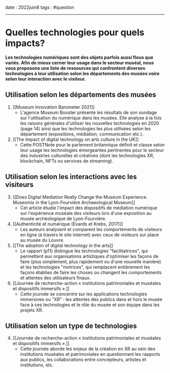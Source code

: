 date : 2022juin8
tags : #question

---------
# Quelles technologies pour quels impacts?
**Les technologies numériques sont des objets parfois aussi flous que variés. Afin de mieux cerner leur usage dans le secteur muséal, nous vous proposons une liste de ressources qui confrontent diverses technologies à leur utilisation selon les départements des musées voire selon leur interaction avec le visiteur.**   

## Utilisation selon les **départements des musées**
1. [[Museum Innovation Barometer 2021]]
	- L'agence Museum Booster présente les résultats de son sondage sur l'utilisation du numérique dans les musées. Elle analyse à la fois les raisons générales d'utiliser les nouvelles technologies en 2020 (page 14) ainsi que les technologies les plus utilisées selon les département (expositions, médiation, communication etc.). 
2. [[The impact of digital technology on arts culture in the UK]]
	- Cette POSTNote pour le parlement britannique définit et classe selon leur usage les technologies émergeantes pertinentes pour le secteur des industries culturelles et créatives (dont les technologies XR, blockchain, NFTs ou services de streaming). 


## Utilisation selon les interactions avec les visiteurs
3. [[Does Digital Mediation Really Change the Museum Experience. Museomix in the Lyon-Fourvière Archaeological Museum]]
	- Cet article étudie l'impact des dispositifs de médiation numérique sur l'expérience muséale des visiteurs lors d'une exposition au musée archéologique de Lyon-Fourvière. 
4. [[Authenticité et numérique (Evards et Krebs, 2017)]]
	- Les auteurs analysent et comparent les comportements de visiteurs en ligne (à travers le site internet) avec ceux de visiteurs sur place au musée du Louvre. 
5. [[The adoption of digital technology in the arts]] 
	- Le rapport (p11) distingue les technologies "facilitatrices", qui permettent aux organisations artistiques d'optimiser les façons de faire (plus simplement, plus rapidement ou d'une nouvelle manière) et les technologies "motrices", qui remplacent entièrement les façons établies de faire les choses ou changent les comportements et attentes des utilisateurs finaux. 
6. [[Journée de recherche-action « institutions patrimoniales et muséales et dispositifs immersifs ».]]
	-  Cette journée se concentre sur les applications technologies immersives ou "XR" : les attentes des publics dans et hors le musée face à ces technologies et le rôle du musée et son équipe dans les projets XR.  

## Utilisation selon un type de technologies
4. [[Journée de recherche-action « institutions patrimoniales et muséales et dispositifs immersifs ».]]
	- Cette journée aborde les enjeux de la création en XR au sein des institutions muséales et patrimoniales en questionnant les rapports aux publics, les collaborations entre concepteurs, artistes et institutions, etc.